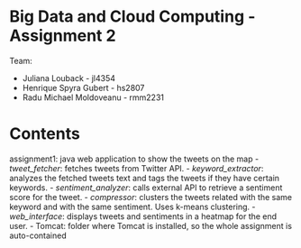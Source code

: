 Big Data and Cloud Computing - Assignment 2
====================

Team:
* Juliana Louback - jl4354
* Henrique Spyra Gubert - hs2807 
* Radu Michael Moldoveanu - rmm2231

# Contents

assignment1: java web application to show the tweets on the map
	- *tweet_fetcher*: fetches tweets from Twitter API.
	- *keyword_extractor*: analyzes the fetched tweets text and tags the tweets if they have certain keywords.
	- *sentiment_analyzer*: calls external API to retrieve a sentiment score for the tweet.
	- *compressor*: clusters the tweets related with the same keyword and with the same sentiment. Uses k-means clustering.
	- *web_interface*: displays tweets and sentiments in a heatmap for the end user.
	- Tomcat: folder where Tomcat is installed, so the whole assignment is auto-contained
